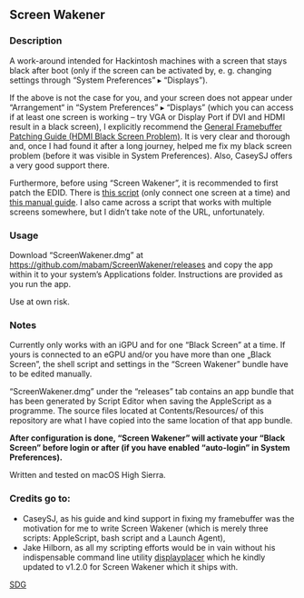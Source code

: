 ## Screen Wakener

### Description

A work-around intended for Hackintosh machines with a screen that stays black after boot (only if the screen can be activated by, e. g. changing settings through “System Preferences” ▸ “Displays”).

If the above is not the case for you, and your screen does not appear under “Arrangement“ in “System Preferences” ▸ “Displays” (which you can access if at least one screen is working – try VGA or Display Port if DVI and HDMI result in a black screen), I explicitly recommend the [General Framebuffer Patching Guide (HDMI Black Screen Problem)](https://www.tonymacx86.com/threads/guide-general-framebuffer-patching-guide-hdmi-black-screen-problem.269149/). It is very clear and thorough and, once I had found it after a long journey, helped me fix my black screen problem (before it was visible in System Preferences). Also, CaseySJ offers a very good support there.

Furthermore, before using “Screen Wakener”, it is recommended to first patch the EDID. There is [this script](https://gist.github.com/ejdyksen/8302862) (only connect one screen at a time) and [this manual guide](https://www.tonymacx86.com/threads/override-edid-for-display-problem.47200/). I also came across a script that works with multiple screens somewhere, but I didn’t take note of the URL, unfortunately.


### Usage

Download “ScreenWakener.dmg” at https://github.com/mabam/ScreenWakener/releases and copy the app within it to your system’s Applications folder. Instructions are provided as you run the app.

Use at own risk.


### Notes

Currently only works with an iGPU and for one “Black Screen” at a time. If yours is connected to an eGPU and/or you have more than one „Black Screen”, the shell script and settings in the “Screen Wakener” bundle have to be edited manually.

“ScreenWakener.dmg” under the “releases” tab contains an app bundle that has been generated by Script Editor when saving the AppleScript as a programme. The source files located at Contents/Resources/ of this repository are what I have copied into the same location of that app bundle.

**After configuration is done, “Screen Wakener” will activate your “Black Screen” before login or after (if you have enabled “auto-login” in System Preferences).**

Written and tested on macOS High Sierra.


### Credits go to:

- CaseySJ, as his guide and kind support in fixing my framebuffer was the motivation for me to write Screen Wakener (which is merely three scripts: AppleScript, bash script and a Launch Agent),
- Jake Hilborn, as all my scripting efforts would be in vain without his indispensable command line utility [displayplacer](https://github.com/jakehilborn/displayplacer) which he kindly updated to v1.2.0 for Screen Wakener which it ships with.

[SDG](https://en.wikipedia.org/wiki/Soli_Deo_gloria)
